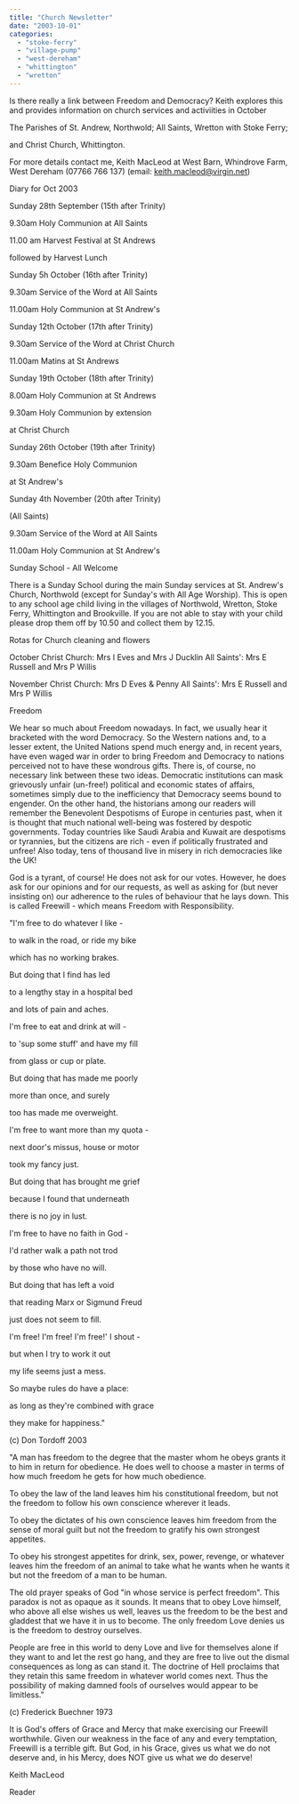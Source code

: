```yaml
---
title: "Church Newsletter"
date: "2003-10-01"
categories: 
  - "stoke-ferry"
  - "village-pump"
  - "west-dereham"
  - "whittington"
  - "wretton"
---
```


Is there really a link between Freedom and Democracy? Keith explores this and provides information on church services and activiities in October

The Parishes of St. Andrew, Northwold; All Saints, Wretton with Stoke Ferry;

and Christ Church, Whittington.

For more details contact me, Keith MacLeod at West Barn, Whindrove Farm, West Dereham (07766 766 137) (email: keith.macleod@virgin.net)

Diary for Oct 2003

Sunday 28th September (15th after Trinity)

9.30am Holy Communion at All Saints

11.00 am Harvest Festival at St Andrews

followed by Harvest Lunch

Sunday 5h October (16th after Trinity)

9.30am Service of the Word at All Saints

11.00am Holy Communion at St Andrew's

Sunday 12th October (17th after Trinity)

9.30am Service of the Word at Christ Church

11.00am Matins at St Andrews

Sunday 19th October (18th after Trinity)

8.00am Holy Communion at St Andrews

9.30am Holy Communion by extension

at Christ Church

Sunday 26th October (19th after Trinity)

9.30am Benefice Holy Communion

at St Andrew's

Sunday 4th November (20th after Trinity)

(All Saints)

9.30am Service of the Word at All Saints

11.00am Holy Communion at St Andrew's

Sunday School - All Welcome

There is a Sunday School during the main Sunday services at St. Andrew's Church, Northwold (except for Sunday's with All Age Worship). This is open to any school age child living in the villages of Northwold, Wretton, Stoke Ferry, Whittington and Brookville. If you are not able to stay with your child please drop them off by 10.50 and collect them by 12.15.

Rotas for Church cleaning and flowers

October Christ Church: Mrs I Eves and Mrs J Ducklin All Saints': Mrs E Russell and Mrs P Willis

November Christ Church: Mrs D Eves & Penny All Saints': Mrs E Russell and Mrs P Willis

Freedom

We hear so much about Freedom nowadays. In fact, we usually hear it bracketed with the word Democracy. So the Western nations and, to a lesser extent, the United Nations spend much energy and, in recent years, have even waged war in order to bring Freedom and Democracy to nations perceived not to have these wondrous gifts. There is, of course, no necessary link between these two ideas. Democratic institutions can mask grievously unfair (un-free!) political and economic states of affairs, sometimes simply due to the inefficiency that Democracy seems bound to engender. On the other hand, the historians among our readers will remember the Benevolent Despotisms of Europe in centuries past, when it is thought that much national well-being was fostered by despotic governments. Today countries like Saudi Arabia and Kuwait are despotisms or tyrannies, but the citizens are rich - even if politically frustrated and unfree! Also today, tens of thousand live in misery in rich democracies like the UK!

God is a tyrant, of course! He does not ask for our votes. However, he does ask for our opinions and for our requests, as well as asking for (but never insisting on) our adherence to the rules of behaviour that he lays down. This is called Freewill - which means Freedom with Responsibility.

"I'm free to do whatever I like -

to walk in the road, or ride my bike

which has no working brakes.

But doing that I find has led

to a lengthy stay in a hospital bed

and lots of pain and aches.

I'm free to eat and drink at will -

to 'sup some stuff' and have my fill

from glass or cup or plate.

But doing that has made me poorly

more than once, and surely

too has made me overweight.

I'm free to want more than my quota -

next door's missus, house or motor

took my fancy just.

But doing that has brought me grief

because I found that underneath

there is no joy in lust.

I'm free to have no faith in God -

I'd rather walk a path not trod

by those who have no will.

But doing that has left a void

that reading Marx or Sigmund Freud

just does not seem to fill.

I'm free! I'm free! I'm free!' I shout -

but when I try to work it out

my life seems just a mess.

So maybe rules do have a place:

as long as they're combined with grace

they make for happiness."

(c) Don Tordoff 2003

"A man has freedom to the degree that the master whom he obeys grants it to him in return for obedience. He does well to choose a master in terms of how much freedom he gets for how much obedience.

To obey the law of the land leaves him his constitutional freedom, but not the freedom to follow his own conscience wherever it leads.

To obey the dictates of his own conscience leaves him freedom from the sense of moral guilt but not the freedom to gratify his own strongest appetites.

To obey his strongest appetites for drink, sex, power, revenge, or whatever leaves him the freedom of an animal to take what he wants when he wants it but not the freedom of a man to be human.

The old prayer speaks of God "in whose service is perfect freedom". This paradox is not as opaque as it sounds. It means that to obey Love himself, who above all else wishes us well, leaves us the freedom to be the best and gladdest that we have it in us to become. The only freedom Love denies us is the freedom to destroy ourselves.

People are free in this world to deny Love and live for themselves alone if they want to and let the rest go hang, and they are free to live out the dismal consequences as long as can stand it. The doctrine of Hell proclaims that they retain this same freedom in whatever world comes next. Thus the possibility of making damned fools of ourselves would appear to be limitless."

(c) Frederick Buechner 1973

It is God's offers of Grace and Mercy that make exercising our Freewill worthwhile. Given our weakness in the face of any and every temptation, Freewill is a terrible gift. But God, in his Grace, gives us what we do not deserve and, in his Mercy, does NOT give us what we do deserve!

Keith MacLeod

Reader
